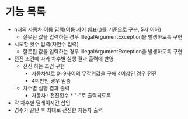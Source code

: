 # 기능 목록
- n대의 자동차 이름 입력(이름 사이 쉼표(,)를 기준으로 구분, 5자 이하)
    - 잘못된 값을 입력하는 경우 IllegalArgumentException을 발생하도록 구현
- 시도할 횟수 입력(자연수 입력)
    - 잘못된 값을 입력하는 경우 IllegalArgumentException을 발생하도록 구현
- 전진 조건에 따라 차수별 실행 결과 출력에 반영
    - 전진 하는 조건 구현
      - 자동차별로 0~9사이의 무작위값을 구해 4이상인 경우 전진
      - 4미만인 경우 멈춤
    - 차수별 실행 결과 출력
      - 자동차 : 전진횟수 * "-"로 출력되도록
- 각 차수별 딜레이시간 삽입
- 경주가 끝난 후 최대로 전진한 자동차 출력
